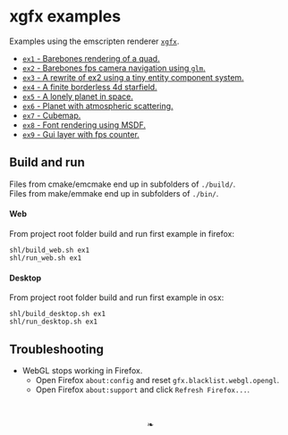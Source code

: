 # xgfx examples
Examples using the emscripten renderer [`xgfx`](https://github.com/bennedich/xgfx).

- [`ex1` - Barebones rendering of a quad.](https://bennedich.github.io/xgfx-examples/ex1.html)
- [`ex2` - Barebones fps camera navigation using `glm`.](https://bennedich.github.io/xgfx-examples/ex2.html)
- [`ex3` - A rewrite of ex2 using a tiny entity component system.](https://bennedich.github.io/xgfx-examples/ex3.html)
- [`ex4` - A finite borderless 4d starfield.](https://bennedich.github.io/xgfx-examples/ex4.html)
- [`ex5` - A lonely planet in space.](https://bennedich.github.io/xgfx-examples/ex5.html)
- [`ex6` - Planet with atmospheric scattering.](https://bennedich.github.io/xgfx-examples/ex6.html)
- [`ex7` - Cubemap.](https://bennedich.github.io/xgfx-examples/ex7.html)
- [`ex8` - Font rendering using MSDF.](https://bennedich.github.io/xgfx-examples/ex8.html)
- [`ex9` - Gui layer with fps counter.](https://bennedich.github.io/xgfx-examples/ex9.html)

## Build and run

Files from cmake/emcmake end up in subfolders of `./build/`.
<br/>
Files from make/emmake end up in subfolders of `./bin/`.

#### Web
From project root folder build and run first example in firefox:
```
shl/build_web.sh ex1
shl/run_web.sh ex1
```

#### Desktop
From project root folder build and run first example in osx:
```
shl/build_desktop.sh ex1
shl/run_desktop.sh ex1
```

## Troubleshooting

- WebGL stops working in Firefox.
  - Open Firefox `about:config` and reset `gfx.blacklist.webgl.opengl`.
  - Open Firefox `about:support` and click `Refresh Firefox...`.

<br/>
<p align="center">&#x02767;</p>
